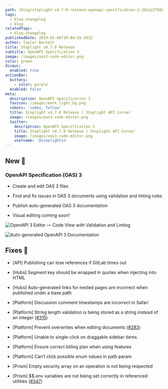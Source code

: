 ```yaml
---
path: /blog/stoplight-v4-7-0-release-openapi-specification-3-1b5a2276b03c
tags:
  - blog-changelog
  - blog
relatedTags:
  - blog-changelog
publishedDate: 2019-01-08T19:04:55.501Z
author: Taylor Barnett
title: Stoplight v4.7.0 Release
subtitle: OpenAPI Specification 3
image: /images/oas3-code-editor.png
color: green
disqus:
  enabled: true
actionBar:
  buttons:
    - color: purple
  enabled: false
meta:
  description: OpenAPI Specification 3
  favicon: /images/mark_light_bg.png
  robots: 'index, follow'
  title: Stoplight v4.7.0 Release | Stoplight API Corner
  image: /images/oas3-code-editor.png
  twitter:
    description: OpenAPI Specification 3
    title: Stoplight v4.7.0 Release | Stoplight API Corner
    image: /images/oas3-code-editor.png
    username: '@stoplightio'
---
```

## New 🚀

### OpenAPI Specification (OAS) 3

* Create and edit OAS 3 files

* Find and fix issues in OAS 3 documents using validation and linting rules

* Publish auto-generated OAS 3 documentation

* Visual editing coming soon!

![*OpenAPI 3 Editor — Code View with Validation and Linting*](https://cdn-images-1.medium.com/max/4508/1*8gUxm53NiXCs80Cn8NMIjg.png)

![*Auto-generated OpenAPI 3 Documentation*](https://cdn-images-1.medium.com/max/4504/1*4ICJOxCPSKYO6uRhN6LEzg.png)

## Fixes 🔧

* [API] Publishing can lose references if GitLab times out

* [Hubs] Segment key should be wrapped in quotes when injecting into HTML

* [Hubs] Auto-generated links for nested pages are incorrect when published under a base path

* [Platform] Discussion comment timestamps are incorrect in Safari

* [Platform] String length validation is being stored as a string instead of an integer ([#315](https://github.com/stoplightio/desktop/issues/315))

* [Platform] Prevent overwrites when editing documents ([#283](https://github.com/stoplightio/desktop/issues/283))

* [Platform] Unable to single-click on draggable sidebar items

* [Platform] Ensure correct billing plan when using features

* [Platform] Can’t click possible enum values in path param

* [Prism] Empty security array on an operation is not being respected

* [Prism] $$.env variables are not being set correctly in referenced utilities ([#347](https://github.com/stoplightio/desktop/issues/347))
